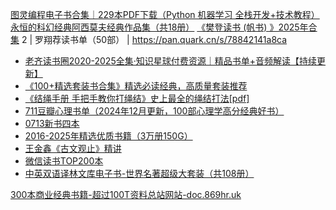 [图灵编程电子书合集｜229本PDF下载（Python 机器学习 全栈开发+技术教程）](https://pan.quark.cn/s/e9bfa548c04f)
[永恒的科幻经典阿西莫夫经典作品集（共18册）](https://pan.quark.cn/s/6a716ea21db9)
[《樊登读书 (帆书) 》2025年合集](https://pan.quark.cn/s/3be6fe6946b2)
2 | 罗翔荐读书单（50部） | https://pan.quark.cn/s/78842141a8ca
- [老齐读书圈2020-2025全集·知识星球付费资源｜精品书单+音频解读【持续更新】](https://pan.quark.cn/s/b691239ed2ec)
- [《100+精选套装书合集》精选必读经典，高质量套装推荐](https://pan.quark.cn/s/27018a1b5f67)
- [《结绳手册 手把手教你打绳结》史上最全的绳结打法[pdf]](https://pan.quark.cn/s/09b3df7ee2d3)
- [711豆瓣心理书单（2024年12月更新，100部心理学高分经典好书）](https://pan.quark.cn/s/9e69fe855b77)
- [0713新书四本](https://pan.quark.cn/s/d1f895a78e88)
- [2016-2025年精选优质书籍（3万册150G）](https://pan.quark.cn/s/816ba29c6a0d)
- [王金鑫《古文观止》精讲](https://pan.quark.cn/s/f6831334aa12)
- [微信读书TOP200本](https://pan.quark.cn/s/aeecbd37d8a6)
- [中英双语译林文库电子书-世界名著超级大套装（共108册）](https://pan.quark.cn/s/5790b45e965b)

[300本商业经典书籍-超过100T资料总站网站-doc.869hr.uk](https://pan.quark.cn/s/f23115e7a1f5)
